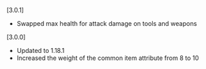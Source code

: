 [3.0.1]
- Swapped max health for attack damage on tools and weapons

[3.0.0]
- Updated to 1.18.1
- Increased the weight of the common item attribute from 8 to 10